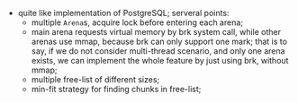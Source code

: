 * quite like implementation of PostgreSQL; serveral points:
  - multiple `Arena`s, acquire lock before entering each arena;
  - main arena requests virtual memory by brk system call, while other
    arenas use mmap, because brk can only support one mark; that is to say,
    if we do not consider multi-thread scenario, and only one arena exists,
    we can implement the whole feature by just using brk, without mmap;
  - multiple free-list of different sizes;
  - min-fit strategy for finding chunks in free-list;
